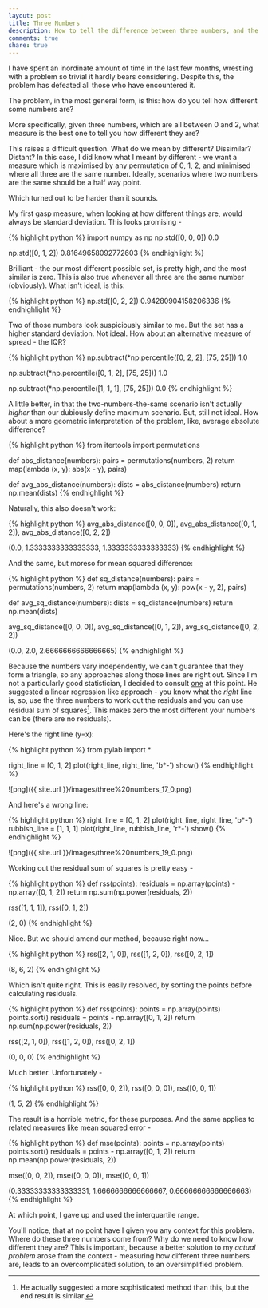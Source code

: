 ```yaml
---
layout: post
title: Three Numbers
description: How to tell the difference between three numbers, and the importance of context.
comments: true
share: true
---
```



I have spent an inordinate amount of time in the last few months, wrestling with
a problem so trivial it hardly bears considering. Despite this, the problem has
defeated all those who have encountered it.

The problem, in the most general form, is this: how do you tell how different
some numbers are?

More specifically, given three numbers, which are all between 0 and 2, what
measure is the best one to tell you how different they are?

This raises a difficult question. What do we mean by different? Dissimilar?
Distant? In this case, I did know what I meant by different - we want a measure
which is maximised by any permutation of 0, 1, 2, and minimised where all three
are the same number. Ideally, scenarios where two numbers are the same should be
a half way point.

Which turned out to be harder than it sounds.

My first gasp measure, when looking at how different things are, would always be
standard deviation. This looks promising -

{% highlight python %}
import numpy as np
np.std([0, 0, 0])
0.0

np.std([0, 1, 2])
0.81649658092772603
{% endhighlight %}



Brilliant - the our most different possible set, is pretty high, and the most
similar is zero. This is also true whenever all three are the same number
(obviously).  What isn't ideal, is this:


{% highlight python %}
np.std([0, 2, 2])
0.94280904158206336
{% endhighlight %}



Two of those numbers look suspiciously similar to me. But the set has a higher
standard deviation. Not ideal. How about an alternative measure of spread - the
IQR?

{% highlight python %}
np.subtract(*np.percentile([0, 2, 2], [75, 25]))
1.0

np.subtract(*np.percentile([0, 1, 2], [75, 25]))
1.0

np.subtract(*np.percentile([1, 1, 1], [75, 25]))
0.0
{% endhighlight %}



A little better, in that the two-numbers-the-same scenario isn't actually
*higher* than our dubiously define maximum scenario. But, still not ideal. How
about a more geometric interpretation of the problem, like, average absolute
difference?

{% highlight python %}
from itertools import permutations
    
def abs_distance(numbers):
    pairs = permutations(numbers, 2)
    return map(lambda (x, y): abs(x - y), pairs)
    
def avg_abs_distance(numbers):
    dists = abs_distance(numbers)
    return np.mean(dists)
{% endhighlight %}

Naturally, this also doesn't work:

{% highlight python %}
avg_abs_distance([0, 0, 0]), avg_abs_distance([0, 1, 2]), avg_abs_distance([0, 2, 2])

(0.0, 1.3333333333333333, 1.3333333333333333)
{% endhighlight %}



And the same, but moreso for mean squared difference:

{% highlight python %}
def sq_distance(numbers):
    pairs = permutations(numbers, 2)
    return map(lambda (x, y): pow(x - y, 2), pairs)
    
def avg_sq_distance(numbers):
    dists = sq_distance(numbers)
    return np.mean(dists)
    
avg_sq_distance([0, 0, 0]), avg_sq_distance([0, 1, 2]), avg_sq_distance([0, 2, 2])

(0.0, 2.0, 2.6666666666666665)
{% endhighlight %}



Because the numbers vary independently, we can't guarantee that they form a
triangle, so any approaches along those lines are right out. Since I'm not a
particularly good statistician, I decided to consult
[one](http://smalltown2k.wordpress.com/) at this point. He suggested a linear
regression like approach - you know what the *right* line is, so, use the three
numbers to work out the residuals and you can use residual sum of squares[^1].
This makes zero the most different your numbers can be (there are no residuals).

Here's the right line (y=x):

{% highlight python %}
from pylab import *
    
right_line = [0, 1, 2]
plot(right_line, right_line, 'b*-')
show()
{% endhighlight %}


![png]({{ site.url }}/images/three%20numbers_17_0.png)


And here's a wrong line:

{% highlight python %}
right_line = [0, 1, 2]
plot(right_line, right_line, 'b*-')
rubbish_line = [1, 1, 1]
plot(right_line, rubbish_line, 'r*-')
show()
{% endhighlight %}

![png]({{ site.url }}/images/three%20numbers_19_0.png)


Working out the residual sum of squares is pretty easy -

{% highlight python %}
    def rss(points):
        residuals = np.array(points) - np.array([0, 1, 2])
        return np.sum(np.power(residuals, 2))
    
rss([1, 1, 1]), rss([0, 1, 2])

(2, 0)
{% endhighlight %}


Nice. But we should amend our method, because right now...

{% highlight python %}
    rss([2, 1, 0]), rss([1, 2, 0]), rss([0, 2, 1])

(8, 6, 2)
{% endhighlight %}


Which isn't quite right. This is easily resolved, by sorting the points before
calculating residuals.

{% highlight python %}
    def rss(points):
        points = np.array(points)
        points.sort()
        residuals = points - np.array([0, 1, 2])
        return np.sum(np.power(residuals, 2))
    
rss([2, 1, 0]), rss([1, 2, 0]), rss([0, 2, 1])

(0, 0, 0)
{% endhighlight %}


Much better. Unfortunately -

{% highlight python %}
    rss([0, 0, 2]), rss([0, 0, 0]), rss([0, 0, 1])

(1, 5, 2)
{% endhighlight %}


The result is a horrible metric, for these purposes. And the same applies to
related measures like mean squared error -

{% highlight python %}
    def mse(points):
        points = np.array(points)
        points.sort()
        residuals = points - np.array([0, 1, 2])
        return np.mean(np.power(residuals, 2))
             
mse([0, 0, 2]), mse([0, 0, 0]), mse([0, 0, 1])

(0.33333333333333331, 1.6666666666666667, 0.66666666666666663)
{% endhighlight %}


At which point, I gave up and used the interquartile range.

You'll notice, that at no point have I given you any context for this problem.
Where do these three numbers come from? Why do we need to know how different
they are? This is important, because a better solution to my *actual problem*
arose from the context - measuring how different three numbers are, leads to an
overcomplicated solution, to an oversimplified problem.

[^1]: He actually suggested a more sophisticated method than this, but the end
result is similar.
